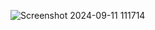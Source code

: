 


![Screenshot 2024-09-11 111714](https://github.com/user-attachments/assets/bf4add4b-2e75-4fcb-91c7-8a0f4e4ed8e3)
